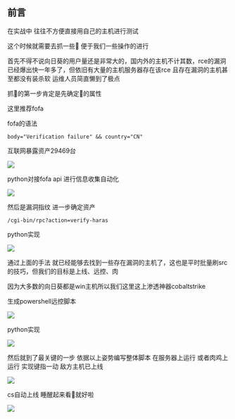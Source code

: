 ## 前言

在实战中 往往不方便直接用自己的主机进行测试

这个时候就需要去抓一些🐔 便于我们一些操作的进行

首先不得不说向日葵的用户量还是非常大的，国内外的主机不计其数，rce的漏洞已经爆出快一年多了，但依旧有大量的主机服务器存在该rce 且存在漏洞的主机甚至都没有装杀软 运维人员简直懒到了极点

抓🐔的第一步肯定是先确定🐔的属性

这里推荐fofa

fofa的语法 

```
body="Verification failure" && country="CN"
```

互联网暴露资产29469台

![](https://cdn-zhiji-icu.oss-cn-hangzhou.aliyuncs.com/2021/image-20230402132817799.png)

python对接fofa api 进行信息收集自动化

![](https://cdn-zhiji-icu.oss-cn-hangzhou.aliyuncs.com/2021/image-20230402140350316.png)

然后是漏洞指纹  进一步确定资产

```
/cgi-bin/rpc?action=verify-haras
```

python实现

![](https://cdn-zhiji-icu.oss-cn-hangzhou.aliyuncs.com/2021/image-20230402151020718.png)

通过上面的手法 就已经能够去找到一些存在漏洞的主机了，这也是平时批量刷src的技巧，但我们的目标是上线、远控、肉

因为大多数的向日葵都是win主机所以我们这里这上渗透神器cobaltstrike

生成powershell远控脚本 

![](https://cdn-zhiji-icu.oss-cn-hangzhou.aliyuncs.com/2021/image-20230402150903308.png)

python实现

![](https://cdn-zhiji-icu.oss-cn-hangzhou.aliyuncs.com/2021/image-20230402151243783.png)

然后就到了最关键的一步  依据以上姿势编写整体脚本  在服务器上运行 或者肉鸡上运行 实现键指一动 敌方主机已上线

![](https://cdn-zhiji-icu.oss-cn-hangzhou.aliyuncs.com/2021/image-20230402151733538.png)

cs自动上线 睡醒起来看🐔就好啦

![](https://cdn-zhiji-icu.oss-cn-hangzhou.aliyuncs.com/2021/image-20230402151930603.png)
